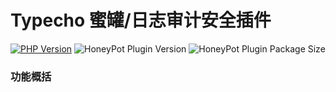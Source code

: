 # Typecho 蜜罐/日志审计安全插件

[![PHP Version](https://img.shields.io/badge/php-%3E%3D5.6-8892BF.svg)](http://www.php.net/)
![HoneyPot Plugin Version](https://img.shields.io/badge/HoneyPot%20Version-v1.0-red.svg)
![HoneyPot Plugin Package Size](https://img.shields.io/badge/Compressed%20Package%20Size-92KB-blue.svg)

### 功能概括

